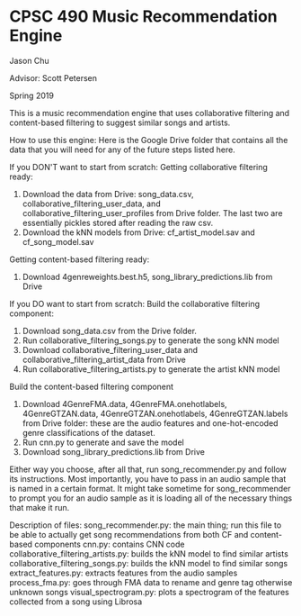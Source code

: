 # CPSC 490 Music Recommendation Engine
Jason Chu

Advisor: Scott Petersen

Spring 2019

This is a music recommendation engine that uses collaborative filtering and content-based filtering to suggest similar songs and artists.

How to use this engine:
Here is the Google Drive folder that contains all the data that you will need for any of the future steps listed here.

If you DON'T want to start from scratch:
Getting collaborative filtering ready:
1) Download the data from Drive: song_data.csv, collaborative_filtering_user_data, and collaborative_filtering_user_profiles from Drive folder. The last two are essentially pickles stored after reading the raw csv.
2) Download the kNN models from Drive: cf_artist_model.sav and cf_song_model.sav

Getting content-based filtering ready:
1) Download 4genreweights.best.h5, song_library_predictions.lib from Drive

If you DO want to start from scratch:
Build the collaborative filtering component:
1) Download song_data.csv from the Drive folder.
2) Run collaborative_filtering_songs.py to generate the song kNN model
3) Download collaborative_filtering_user_data and collaborative_filtering_artist_data from Drive
4) Run collaborative_filtering_artists.py to generate the artist kNN model

Build the content-based filtering component
1) Download 4GenreFMA.data, 4GenreFMA.onehotlabels, 4GenreGTZAN.data, 4GenreGTZAN.onehotlabels, 4GenreGTZAN.labels from Drive folder: these are the audio features and one-hot-encoded genre classifications of the dataset.
2) Run cnn.py to generate and save the model
3) Download song_library_predictions.lib from Drive

Either way you choose, after all that, run song_recommender.py and follow its instructions. Most importantly, you have to pass in an audio sample that is named in a certain format. It might take sometime for song_recommender to prompt you for an audio sample as it is loading all of the necessary things that make it run.

Description of files:
song_recommender.py: the main thing; run this file to be able to actually get song recommendations from both CF and content-based components
cnn.py: contains CNN code
collaborative_filtering_artists.py: builds the kNN model to find similar artists
collaborative_filtering_songs.py: builds the kNN model to find similar songs
extract_features.py: extracts features from the audio samples
process_fma.py: goes through FMA data to rename and genre tag otherwise unknown songs
visual_spectrogram.py: plots a spectrogram of the features collected from a song using Librosa

